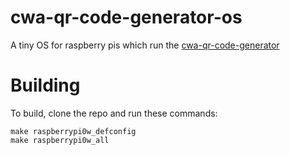 # cwa-qr-code-generator-os
A tiny OS for raspberry pis which run the [cwa-qr-code-generator](https://github.com/CodeCrafter912/cwa-qr-code-generator)

# Building
To build, clone the repo and run these commands:
```
make raspberrypi0w_defconfig
make raspberrypi0w_all
```
